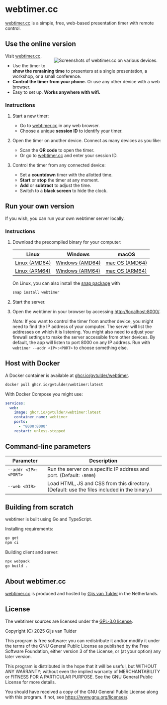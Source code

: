 # webtimer.cc

[webtimer.cc](https://webtimer.cc/) is a simple, free, web-based presentation timer with remote control.

## Use the online version

<img alt="Screenshots of webtimer.cc on various devices." src="https://webtimer.cc/static/montage-200px.png" style="float:right;margin:1em;">

Visit [webtimer.cc](https://webtimer.cc/).

- Use the timer to **show the remaining time** to presenters at a single presentation, a workshop, or a small conference.
- **Control the timer from your phone.** Or use any other device with a web browser.
- Easy to set up. **Works anywhere with wifi.**

### Instructions

1. Start a new timer:

   - Go to [webtimer.cc](https://webtimer.cc/) in any web browser.
   - Choose a unique **session ID** to identify your timer.

2. Open the timer on another device. Connect as many devices as you like:

   - Scan the **QR code** to open the timer.
   - Or go to [webtimer.cc](https://webtimer.cc/) and enter your session ID.

3. Control the timer from any connected device:

   - Set a **countdown** timer with the allotted time.
   - **Start** or **stop** the timer at any moment.
   - **Add** or **subtract** to adjust the time.
   - Switch to a **black screen** to hide the clock.

## Run your own version

If you wish, you can run your own webtimer server locally.

### Instructions

1. Download the precompiled binary for your computer:

   | Linux                                                                                               | Windows                                                                                             | macOS                                                                                                 |
   | --------------------------------------------------------------------------------------------------- | --------------------------------------------------------------------------------------------------- | ----------------------------------------------------------------------------------------------------- |
   | [Linux (AMD64)](https://github.com/gvtulder/webtimer/releases/latest/download/webtimer)             | [Windows (AMD64)](https://github.com/gvtulder/webtimer/releases/latest/download/webtimer.exe)       | [mac OS (AMD64)](https://github.com/gvtulder/webtimer/releases/latest/download/webtimer_darwin-amd64) |
   | [Linux (ARM64)](https://github.com/gvtulder/webtimer/releases/latest/download/webtimer_linux-arm64) | [Windows (ARM64)](https://github.com/gvtulder/webtimer/releases/latest/download/webtimer_arm64.exe) | [mac OS (ARM64)](https://github.com/gvtulder/webtimer/releases/latest/download/webtimer_darwin-arm64) |

   On Linux, you can also install the [snap package](https://snapcraft.io/webtimer) with

   ```bash
   snap install webtimer
   ```

2. Start the server.

3. Open the webtimer in your browser by accessing <http://localhost:8000/>.

   _Note:_ If you want to control the timer from another device, you might need to find the IP address of your computer. The server will list the addresses on which it is listening. You might also need to adjust your firewall settings to make the server accessible from other devices. By default, the app will listen to port 8000 on any IP address. Run with `webtimer --addr <IP>:<PORT>` to choose something else.

## Host with Docker

A Docker container is available at [ghcr.io/gvtulder/webtimer](https://ghcr.io/gvtulder/webtimer).

```bash
docker pull ghcr.io/gvtulder/webtimer:latest
```

With Docker Compose you might use:

```yaml
services:
  web:
    image: ghcr.io/gvtulder/webtimer:latest
    container_name: webtimer
    ports:
      - "8000:8000"
    restart: unless-stopped
```

## Command-line parameters

| Parameter            | Description                                                                                 |
| -------------------- | ------------------------------------------------------------------------------------------- |
| `--addr <IP>:<PORT>` | Run the server on a specific IP address and port. (Default: `:8000`)                        |
| `--web <DIR>`        | Load HTML, JS and CSS from this directory. (Default: use the files included in the binary.) |

## Building from scratch

webtimer is built using Go and TypeScript.

Installing requirements:

```bash
go get
npm ci
```

Building client and server:

```bash
npx webpack
go build .
```

## About webtimer.cc

[webtimer.cc](https://webtimer.cc/) is produced and hosted by [Gijs van Tulder](https://www.vantulder.net/) in the Netherlands.

## License

The webtimer sources are licensed under the [GPL-3.0 license](LICENSE.txt).

Copyright (C) 2025 Gijs van Tulder

This program is free software: you can redistribute it and/or modify
it under the terms of the GNU General Public License as published by
the Free Software Foundation, either version 3 of the License, or
(at your option) any later version.

This program is distributed in the hope that it will be useful,
but WITHOUT ANY WARRANTY; without even the implied warranty of
MERCHANTABILITY or FITNESS FOR A PARTICULAR PURPOSE. See the
GNU General Public License for more details.

You should have received a copy of the GNU General Public License
along with this program. If not, see <https://www.gnu.org/licenses/>.
